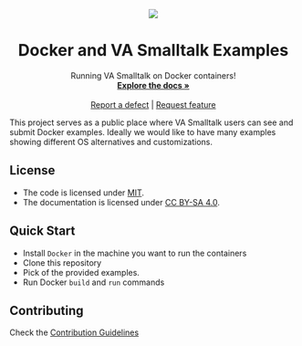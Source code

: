 <p align="center"><img src="assets/logos/128x128.png">
 <h1 align="center">Docker and VA Smalltalk Examples</h1>
  <p align="center">
    Running VA Smalltalk on Docker containers!
    <br>
    <a href="docs/"><strong>Explore the docs »</strong></a>
    <br>
    <br>
    <a href="https://github.com/vasmalltalk/docker-examples/issues/new?labels=Type%3A+Defect">Report a defect</a>
    |
    <a href="https://github.com/vasmalltalk/docker-examples/issues/new?labels=Type%3A+Feature">Request feature</a>
  </p>
</p>

<!---
[![GitHub release](https://img.shields.io/github/release/vasmalltalk/docker-examples.svg)](https://github.com/vasmalltalk/docker-examples/releases/latest)
[![Build Status](https://travis-ci.com/vasmalltalk/docker-examples.svg?branch=release-candidate)](https://travis-ci.com/vasmalltalk/docker-examples)
[![Coverage Status](https://coveralls.io/repos/github/vasmalltalk/docker-examples/badge.svg?branch=release-candidate)](https://coveralls.io/github/vasmalltalk/docker-examples?branch=release-candidate)
-->

This project serves as a public place where VA Smalltalk users can see and submit Docker examples. Ideally we would like to have many examples showing different OS alternatives and customizations.


## License
- The code is licensed under [MIT](LICENSE).
- The documentation is licensed under [CC BY-SA 4.0](http://creativecommons.org/licenses/by-sa/4.0/).

## Quick Start

- Install `Docker` in the machine you want to run the containers
- Clone this repository
- Pick of the provided examples.
- Run Docker `build` and `run` commands



## Contributing

Check the [Contribution Guidelines](CONTRIBUTING.md)
